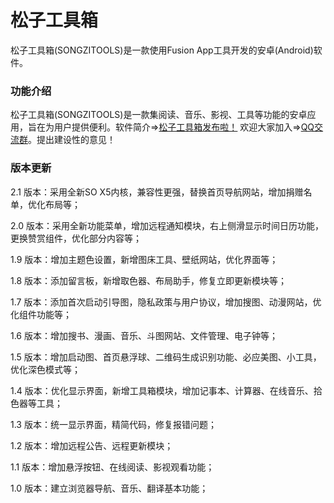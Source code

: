 # 松子工具箱
松子工具箱(SONGZITOOLS)是一款使用Fusion App工具开发的安卓(Android)软件。

### 功能介绍
松子工具箱(SONGZITOOLS)是一款集阅读、音乐、影视、工具等功能的安卓应用，旨在为用户提供便利。软件简介=>[松子工具箱发布啦！](https://www.jishusongshu.com/mobile-application/songzitools/)
欢迎大家加入=>[QQ交流群](https://jq.qq.com/?_wv=1027&amp;k=5KYuhQa)。提出建设性的意见！
### 版本更新
2.1 版本：采用全新SO X5内核，兼容性更强，替换首页导航网站，增加捐赠名单，优化布局等；

2.0 版本：采用全新功能菜单，增加远程通知模块，右上侧滑显示时间日历功能，更换赞赏组件，优化部分内容等；

1.9 版本：增加主题色设置，新增图床工具、壁纸网站，优化界面等；

1.8 版本：添加留言板，新增取色器、布局助手，修复立即更新模块等；

1.7 版本：添加首次启动引导图，隐私政策与用户协议，增加搜图、动漫网站，优化组件功能等；

1.6 版本：增加搜书、漫画、音乐、斗图网站、文件管理、电子钟等；

1.5 版本：增加启动图、首页悬浮球、二维码生成识别功能、必应美图、小工具，优化深色模式等；

1.4 版本：优化显示界面，新增工具箱模块，增加记事本、计算器、在线音乐、拾色器等工具；

1.3 版本：统一显示界面，精简代码，修复报错问题；

1.2 版本：增加远程公告、远程更新模块；

1.1 版本：增加悬浮按钮、在线阅读、影视观看功能；

1.0 版本：建立浏览器导航、音乐、翻译基本功能；
